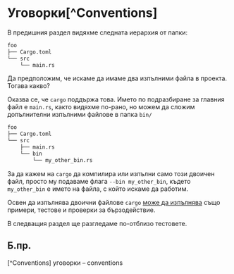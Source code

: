 # Уговорки[^Conventions]

В предишния раздел видяхме следната иерархия от папки:

```txt
foo
├── Cargo.toml
└── src
    └── main.rs
```

Да предположим, че искаме да имаме два изпълними файла в проекта. Тогава какво?

Оказва се, че `cargo` поддържа това. Името по подразбиране за главния файл е
`main.rs`, както видяхме по-рано, но можем да сложим допълнителни изпълними
файлове в папка `bin/`

```txt
foo
├── Cargo.toml
└── src
    ├── main.rs
    └── bin
        └── my_other_bin.rs
```
За да кажем на `cargo` да компилира или изпълни само този двоичен файл, просто
му подаваме флага `--bin my_other_bin`, където `my_other_bin` е името на файла,
с който искаме да работим.

Освен да изпълнява двоични файлове `cargo` [може да изпълнява] също примери,
тестове и проверки за бързодействие.

В следващия раздел ще разгледаме по-отблизо тестовете.

## Б.пр.

[^Conventions] уговорки – conventions

[може да изпълнява]: https://doc.rust-lang.org/cargo/guide/project-layout.html
